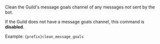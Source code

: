 Clean the Guild's message goals channel of any messages *not* sent by the bot.

If the Guild does not have a message goals channel, this command is **disabled**.

Example: `{prefix}clean_message_goals`
